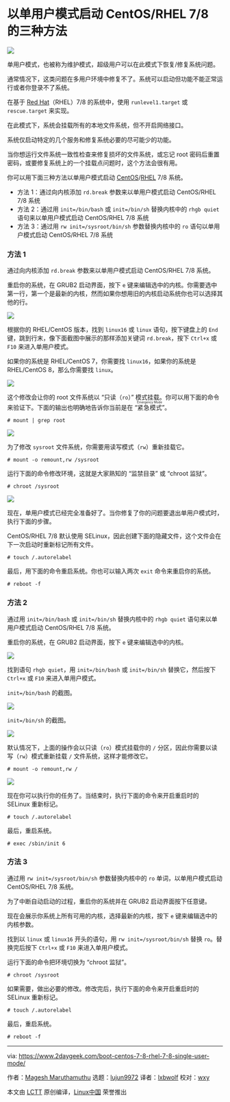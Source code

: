 [#]: collector: (lujun9972)
[#]: translator: (lxbwolf)
[#]: reviewer: (wxy)
[#]: publisher: (wxy)
[#]: url: (https://linux.cn/article-12181-1.html)
[#]: subject: (Three Methods Boot CentOS/RHEL 7/8 Systems in Single User Mode)
[#]: via: (https://www.2daygeek.com/boot-centos-7-8-rhel-7-8-single-user-mode/)
[#]: author: (Magesh Maruthamuthu https://www.2daygeek.com/author/magesh/)

以单用户模式启动 CentOS/RHEL 7/8 的三种方法
======

![](https://img.linux.net.cn/data/attachment/album/202005/03/230109uw1f9zvv9upbhwv8.jpg)

单用户模式，也被称为维护模式，超级用户可以在此模式下恢复/修复系统问题。

通常情况下，这类问题在多用户环境中修复不了。系统可以启动但功能不能正常运行或者你登录不了系统。

在基于 [Red Hat][1]（RHEL）7/8 的系统中，使用 `runlevel1.target` 或 `rescue.target` 来实现。

在此模式下，系统会挂载所有的本地文件系统，但不开启网络接口。

系统仅启动特定的几个服务和修复系统必要的尽可能少的功能。

当你想运行文件系统一致性检查来修复损坏的文件系统，或忘记 root 密码后重置密码，或要修复系统上的一个挂载点问题时，这个方法会很有用。

你可以用下面三种方法以单用户模式启动 [CentOS][2]/[RHEL][3] 7/8 系统。

  * 方法 1：通过向内核添加 `rd.break` 参数来以单用户模式启动 CentOS/RHEL 7/8 系统
  * 方法 2：通过用 `init=/bin/bash` 或 `init=/bin/sh` 替换内核中的 `rhgb quiet` 语句来以单用户模式启动 CentOS/RHEL 7/8 系统
  * 方法 3：通过用 `rw init=/sysroot/bin/sh` 参数替换内核中的 `ro` 语句以单用户模式启动 CentOS/RHEL 7/8 系统

### 方法 1

通过向内核添加 `rd.break` 参数来以单用户模式启动 CentOS/RHEL 7/8 系统。

重启你的系统，在 GRUB2 启动界面，按下 `e` 键来编辑选中的内核。你需要选中第一行，第一个是最新的内核，然而如果你想用旧的内核启动系统你也可以选择其他的行。

![](https://www.2daygeek.com/wp-content/uploads/2018/12/reset-forgotten-root-password-on-rhel-7-centos-7-2.png)

根据你的 RHEL/CentOS 版本，找到 `linux16` 或 `linux` 语句，按下键盘上的 `End` 键，跳到行末，像下面截图中展示的那样添加关键词 `rd.break`，按下 `Ctrl+x` 或 `F10` 来进入单用户模式。

如果你的系统是 RHEL/CentOS 7，你需要找 `linux16`，如果你的系统是 RHEL/CentOS 8，那么你需要找 `linux`。

![](https://www.2daygeek.com/wp-content/uploads/2018/12/reset-forgotten-root-password-on-rhel-7-centos-7-3.png)

这个修改会让你的 root 文件系统以 “只读（`ro`）” 模式挂载。你可以用下面的命令来验证下。下面的输出也明确地告诉你当前是在 “<ruby>紧急模式<rt>Emergency Mode</rt></ruby>”。

```
# mount | grep root
```

![](https://www.2daygeek.com/wp-content/uploads/2018/12/reset-forgotten-root-password-on-rhel-7-centos-7-5.png)

为了修改 `sysroot` 文件系统，你需要用读写模式（`rw`）重新挂载它。

```
# mount -o remount,rw /sysroot
```

运行下面的命令修改环境，这就是大家熟知的 “监禁目录” 或 “chroot 监狱”。

```
# chroot /sysroot
```

![](https://www.2daygeek.com/wp-content/uploads/2018/12/reset-forgotten-root-password-on-rhel-7-centos-7-8.png)

现在，单用户模式已经完全准备好了。当你修复了你的问题要退出单用户模式时，执行下面的步骤。

CentOS/RHEL 7/8 默认使用 SELinux，因此创建下面的隐藏文件，这个文件会在下一次启动时重新标记所有文件。

```
# touch /.autorelabel
```

最后，用下面的命令重启系统。你也可以输入两次 `exit` 命令来重启你的系统。

```
# reboot -f
```

### 方法 2

通过用 `init=/bin/bash` 或 `init=/bin/sh` 替换内核中的 `rhgb quiet` 语句来以单用户模式启动 CentOS/RHEL 7/8 系统。

重启你的系统，在 GRUB2 启动界面，按下 `e` 键来编辑选中的内核。

![](https://www.2daygeek.com/wp-content/uploads/2018/12/reset-forgotten-root-password-on-rhel-7-centos-7-2.png)

找到语句 `rhgb quiet`，用 `init=/bin/bash` 或 `init=/bin/sh` 替换它，然后按下 `Ctrl+x` 或 `F10` 来进入单用户模式。

`init=/bin/bash` 的截图。

![](https://www.2daygeek.com/wp-content/uploads/2018/12/method-reset-forgotten-root-password-on-rhel-7-centos-7-1.png)

`init=/bin/sh` 的截图。

![](https://www.2daygeek.com/wp-content/uploads/2018/12/method-reset-forgotten-root-password-on-rhel-7-centos-7-1a.png)

默认情况下，上面的操作会以只读（`ro`）模式挂载你的 `/` 分区，因此你需要以读写（`rw`）模式重新挂载 `/` 文件系统，这样才能修改它。

```
# mount -o remount,rw /
```

![](https://www.2daygeek.com/wp-content/uploads/2018/12/method-reset-forgotten-root-password-on-rhel-7-centos-7-4.png)

现在你可以执行你的任务了。当结束时，执行下面的命令来开启重启时的 SELinux 重新标记。

```
# touch /.autorelabel
```

最后，重启系统。

```
# exec /sbin/init 6
```

### 方法 3

通过用 `rw init=/sysroot/bin/sh` 参数替换内核中的 `ro` 单词，以单用户模式启动 CentOS/RHEL 7/8 系统。

为了中断自动启动的过程，重启你的系统并在 GRUB2 启动界面按下任意键。

现在会展示你系统上所有可用的内核，选择最新的内核，按下 `e` 键来编辑选中的内核参数。

找到以 `linux` 或 `linux16` 开头的语句，用 `rw init=/sysroot/bin/sh` 替换 `ro`。替换完后按下 `Ctrl+x` 或 `F10` 来进入单用户模式。

运行下面的命令把环境切换为 “chroot 监狱”。

```
# chroot /sysroot
```

如果需要，做出必要的修改。修改完后，执行下面的命令来开启重启时的 SELinux 重新标记。

```
# touch /.autorelabel
```

最后，重启系统。

```
# reboot -f
```

--------------------------------------------------------------------------------

via: https://www.2daygeek.com/boot-centos-7-8-rhel-7-8-single-user-mode/

作者：[Magesh Maruthamuthu][a]
选题：[lujun9972][b]
译者：[lxbwolf](https://github.com/lxbwolf)
校对：[wxy](https://github.com/wxy)

本文由 [LCTT](https://github.com/LCTT/TranslateProject) 原创编译，[Linux中国](https://linux.cn/) 荣誉推出

[a]: https://www.2daygeek.com/author/magesh/
[b]: https://github.com/lujun9972
[1]: https://www.2daygeek.com/category/red-hat/
[2]: https://www.2daygeek.com/category/centos/
[3]: https://www.2daygeek.com/category/rhel/
[4]: data:image/gif;base64,R0lGODlhAQABAIAAAAAAAP///yH5BAEAAAAALAAAAAABAAEAAAIBRAA7
